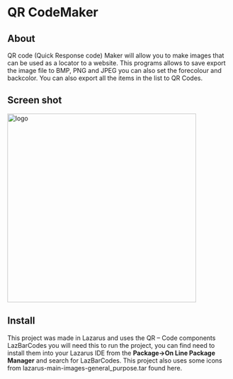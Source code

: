 # QR CodeMaker

## About
QR code (Quick Response code) Maker will allow you to make images that can be used as a locator to a website. This programs allows to save export the image file to BMP, PNG and JPEG you can also set the forecolour and backcolor. You can also export all the items in the list to QR Codes.

## Screen shot
<img width="426" alt="logo" src="https://user-images.githubusercontent.com/17520035/200410727-31cd873b-a1ac-487a-960d-f51d0686a942.png">

## Install
This project was made in Lazarus and uses the QR – Code components LazBarCodes you will need this to run the project, you can find need to install them into your Lazarus IDE from the **Package->On Line Package Manager** and search for LazBarCodes. This project also uses some icons from lazarus-main-images-general_purpose.tar found here.

